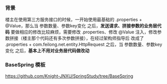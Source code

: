### 背景
楼主在使用第三方服务接口的时候，一开始使用最基础的 .properties + @Value，那么当 参数数量、参数key变化 之后，**发送请求、拼接参数的业务层代码**
要做相应的修改比较麻烦，需要修改 .properties、修改 @Value 注入，修改参数拼接（楼主那个代码还有多次参数拼接），在经过架构师指导后
改成了 .properties + com.feilong.net.entity.HttpRequest 之后，当 参数数量、参数key变化 之后，**基本上不用对业务层代码做改动**



### BaseSpring 模板
https://github.com/Knight-JNXU/SpringStudy/tree/BaseSpring
